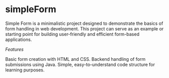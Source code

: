 # simpleForm

Simple Form is a minimalistic project designed to demonstrate the basics of form handling in web development. This project can serve as an example or starting point for building user-friendly and efficient form-based applications.


_Features_

Basic form creation with HTML and CSS.
Backend handling of form submissions using Java.
Simple, easy-to-understand code structure for learning purposes.
